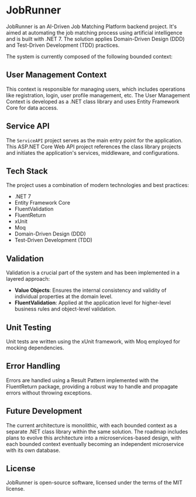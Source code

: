 # JobRunner

JobRunner is an AI-Driven Job Matching Platform backend project. It's aimed at automating the job matching process using artificial intelligence and is built with .NET 7. The solution applies Domain-Driven Design (DDD) and Test-Driven Development (TDD) practices.

The system is currently composed of the following bounded context:

## User Management Context
This context is responsible for managing users, which includes operations like registration, login, user profile management, etc. The User Management Context is developed as a .NET class library and uses Entity Framework Core for data access.

## Service API
The `ServiceAPI` project serves as the main entry point for the application. This ASP.NET Core Web API project references the class library projects and initiates the application's services, middleware, and configurations.

## Tech Stack
The project uses a combination of modern technologies and best practices:

- .NET 7
- Entity Framework Core
- FluentValidation
- FluentReturn
- xUnit
- Moq
- Domain-Driven Design (DDD)
- Test-Driven Development (TDD)

## Validation
Validation is a crucial part of the system and has been implemented in a layered approach:

- **Value Objects**: Ensures the internal consistency and validity of individual properties at the domain level.
- **FluentValidation**: Applied at the application level for higher-level business rules and object-level validation.

## Unit Testing
Unit tests are written using the xUnit framework, with Moq employed for mocking dependencies.

## Error Handling
Errors are handled using a Result Pattern implemented with the FluentReturn package, providing a robust way to handle and propagate errors without throwing exceptions.

## Future Development
The current architecture is monolithic, with each bounded context as a separate .NET class library within the same solution. The roadmap includes plans to evolve this architecture into a microservices-based design, with each bounded context eventually becoming an independent microservice with its own database.

## License
JobRunner is open-source software, licensed under the terms of the MIT license.

